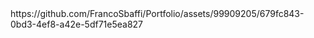 <div>
  https://github.com/FrancoSbaffi/Portfolio/assets/99909205/679fc843-0bd3-4ef8-a42e-5df71e5ea827
</div>

